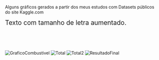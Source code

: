 <!DOCTYPE html>
<html>
<head>
  <title>Aumentar Tamanho da Letra</title>
  <style>
    .maior-fonte {
      font-size: 1.5em; /* Ajuste o valor conforme necessário */
    }
  </style>
</head>
<body>
  <p>Alguns gráficos gerados a partir dos meus estudos com Datasets públicos do site Kaggle.com</p>
  <p><span class="maior-fonte">Texto com tamanho de letra aumentado.</span></p>
</body>
</html>

<br>
<br>
<br>

![GraficoCombustivel](https://github.com/Joao2-4/ProjectsJupyter/assets/143021352/10c65149-cc45-4307-af5a-bff7f5d33507)
![Total](https://github.com/Joao2-4/ProjectsJupyter/assets/143021352/a51b87e7-028f-4c32-aac3-7741980b3da6)
![Total2](https://github.com/Joao2-4/ProjectsJupyter/assets/143021352/b415bf9e-773f-4092-8c17-0e81ee65e871)
![ResultadoFinal](https://github.com/Joao2-4/ProjectsJupyter/assets/143021352/4f8c5e96-0e57-4727-ae91-6cc786de4c79)
